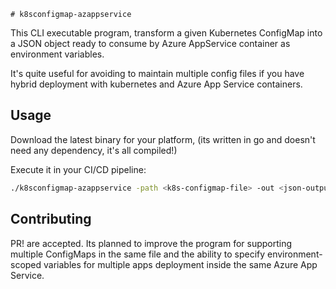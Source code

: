     # k8sconfigmap-azappservice

This CLI executable program, transform a given Kubernetes ConfigMap into a JSON object ready to consume by Azure
AppService container as environment variables.

It's quite useful for avoiding to maintain multiple config files if you have hybrid deployment with kubernetes and 
Azure App Service containers.

## Usage

Download the latest binary for your platform, (its written in go and doesn't need any dependency, it's all compiled!)

Execute it in your CI/CD pipeline:

```bash
./k8sconfigmap-azappservice -path <k8s-configmap-file> -out <json-output-file>
```

## Contributing 

PR! are accepted. Its planned to improve the program for supporting multiple ConfigMaps in the same file and the ability
to specify environment-scoped variables for multiple apps deployment inside the same Azure App Service.
